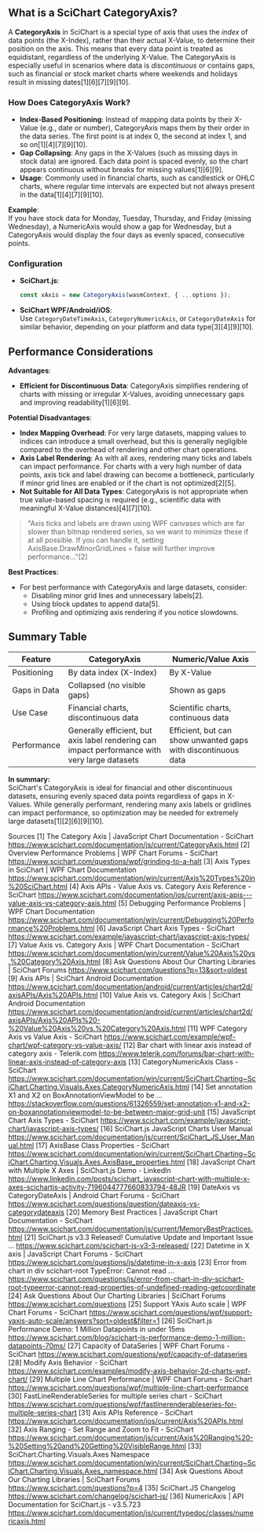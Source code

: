 ## What is a SciChart CategoryAxis?

A **CategoryAxis** in SciChart is a special type of axis that uses the _index_ of data points (the X-Index), rather than their actual X-Value, to determine their position on the axis. This means that every data point is treated as equidistant, regardless of the underlying X-Value. The CategoryAxis is especially useful in scenarios where data is _discontinuous_ or contains gaps, such as financial or stock market charts where weekends and holidays result in missing dates[1][6][7][9][10].

### How Does CategoryAxis Work?

- **Index-Based Positioning**: Instead of mapping data points by their X-Value (e.g., date or number), CategoryAxis maps them by their order in the data series. The first point is at index 0, the second at index 1, and so on[1][4][7][9][10].
- **Gap Collapsing**: Any gaps in the X-Values (such as missing days in stock data) are ignored. Each data point is spaced evenly, so the chart appears continuous without breaks for missing values[1][6][9].
- **Usage**: Commonly used in financial charts, such as candlestick or OHLC charts, where regular time intervals are expected but not always present in the data[1][4][7][9][10].

**Example**:  
If you have stock data for Monday, Tuesday, Thursday, and Friday (missing Wednesday), a NumericAxis would show a gap for Wednesday, but a CategoryAxis would display the four days as evenly spaced, consecutive points.

### Configuration

- **SciChart.js**:
  ```js
  const xAxis = new CategoryAxis(wasmContext, { ...options });
  ```
- **SciChart WPF/Android/iOS**:  
  Use `CategoryDateTimeAxis`, `CategoryNumericAxis`, or `CategoryDateAxis` for similar behavior, depending on your platform and data type[3][4][9][10].

## Performance Considerations

**Advantages**:

- **Efficient for Discontinuous Data**: CategoryAxis simplifies rendering of charts with missing or irregular X-Values, avoiding unnecessary gaps and improving readability[1][6][9].

**Potential Disadvantages**:

- **Index Mapping Overhead**: For very large datasets, mapping values to indices can introduce a small overhead, but this is generally negligible compared to the overhead of rendering and other chart operations.
- **Axis Label Rendering**: As with all axes, rendering many ticks and labels can impact performance. For charts with a very high number of data points, axis tick and label drawing can become a bottleneck, particularly if minor grid lines are enabled or if the chart is not optimized[2][5].
- **Not Suitable for All Data Types**: CategoryAxis is not appropriate when true value-based spacing is required (e.g., scientific data with meaningful X-Value distances)[4][7][10].

> "Axis ticks and labels are drawn using WPF canvases which are far slower than bitmap rendered series, so we want to minimize these if at all possible. If you can handle it, setting AxisBase.DrawMinorGridLines = false will further improve performance..."[2]

**Best Practices**:

- For best performance with CategoryAxis and large datasets, consider:
  - Disabling minor grid lines and unnecessary labels[2].
  - Using block updates to append data[5].
  - Profiling and optimizing axis rendering if you notice slowdowns.

## Summary Table

| Feature      | CategoryAxis                                                                                  | Numeric/Value Axis                                            |
| ------------ | --------------------------------------------------------------------------------------------- | ------------------------------------------------------------- |
| Positioning  | By data index (X-Index)                                                                       | By X-Value                                                    |
| Gaps in Data | Collapsed (no visible gaps)                                                                   | Shown as gaps                                                 |
| Use Case     | Financial charts, discontinuous data                                                          | Scientific charts, continuous data                            |
| Performance  | Generally efficient, but axis label rendering can impact performance with very large datasets | Efficient, but can show unwanted gaps with discontinuous data |

**In summary:**  
SciChart's CategoryAxis is ideal for financial and other discontinuous datasets, ensuring evenly spaced data points regardless of gaps in X-Values. While generally performant, rendering many axis labels or gridlines can impact performance, so optimization may be needed for extremely large datasets[1][2][6][9][10].

Sources
[1] The Category Axis | JavaScript Chart Documentation - SciChart https://www.scichart.com/documentation/js/current/CategoryAxis.html
[2] Overview Performance Problems | WPF Chart Forums - SciChart https://www.scichart.com/questions/wpf/grinding-to-a-halt
[3] Axis Types in SciChart | WPF Chart Documentation https://www.scichart.com/documentation/win/current/Axis%20Types%20in%20SciChart.html
[4] Axis APIs - Value Axis vs. Category Axis Reference - SciChart https://www.scichart.com/documentation/ios/current/axis-apis---value-axis-vs-category-axis.html
[5] Debugging Performance Problems | WPF Chart Documentation https://www.scichart.com/documentation/win/current/Debugging%20Performance%20Problems.html
[6] JavaScript Chart Axis Types - SciChart https://www.scichart.com/example/javascript-chart/javascript-axis-types/
[7] Value Axis vs. Category Axis | WPF Chart Documentation - SciChart https://www.scichart.com/documentation/win/current/Value%20Axis%20vs.%20Category%20Axis.html
[8] Ask Questions About Our Charting Libraries | SciChart Forums https://www.scichart.com/questions?p=13&sort=oldest
[9] Axis APIs | SciChart Android Documentation https://www.scichart.com/documentation/android/current/articles/chart2d/axisAPIs/Axis%20APIs.html
[10] Value Axis vs. Category Axis | SciChart Android Documentation https://www.scichart.com/documentation/android/current/articles/chart2d/axisAPIs/Axis%20APIs%20-%20Value%20Axis%20vs.%20Category%20Axis.html
[11] WPF Category Axis vs Value Axis - SciChart https://www.scichart.com/example/wpf-chart/wpf-category-vs-value-axis/
[12] Bar chart with linear axis instead of category axis - Telerik.com https://www.telerik.com/forums/bar-chart-with-linear-axis-instead-of-category-axis
[13] CategoryNumericAxis Class - SciChart https://www.scichart.com/documentation/win/current/SciChart.Charting~SciChart.Charting.Visuals.Axes.CategoryNumericAxis.html
[14] Set annotation X1 and X2 on BoxAnnotationViewModel to be ... https://stackoverflow.com/questions/61326559/set-annotation-x1-and-x2-on-boxannotationviewmodel-to-be-between-major-grid-unit
[15] JavaScript Chart Axis Types - SciChart https://www.scichart.com/example/javascript-chart/javascript-axis-types/
[16] SciChart.js JavaScript Charts User Manual https://www.scichart.com/documentation/js/current/SciChart_JS_User_Manual.html
[17] AxisBase Class Properties - SciChart https://www.scichart.com/documentation/win/current/SciChart.Charting~SciChart.Charting.Visuals.Axes.AxisBase_properties.html
[18] JavaScript Chart with Multiple X Axes | SciChart.js Demo - LinkedIn https://www.linkedin.com/posts/scichart_javascript-chart-with-multiple-x-axes-scichartjs-activity-7196044777660833794-48JR
[19] DateAxis vs CategoryDateAxis | Android Chart Forums - SciChart https://www.scichart.com/questions/question/dateaxis-vs-categorydateaxis
[20] Memory Best Practices | JavaScript Chart Documentation - SciChart https://www.scichart.com/documentation/js/current/MemoryBestPractices.html
[21] SciChart.js v3.3 Released! Cumulative Update and Important Issue ... https://www.scichart.com/scichart-js-v3-3-released/
[22] Datetime in X axis | JavaScript Chart Forums - SciChart https://www.scichart.com/questions/js/datetime-in-x-axis
[23] Error from chart in div scichart-root TypeError: Cannot read ... https://www.scichart.com/questions/js/error-from-chart-in-div-scichart-root-typeerror-cannot-read-properties-of-undefined-reading-getcoordinate
[24] Ask Questions About Our Charting Libraries | SciChart Forums https://www.scichart.com/questions
[25] Support YAxis Auto scale | WPF Chart Forums - SciChart https://www.scichart.com/questions/wpf/support-yaxis-auto-scale/answers?sort=oldest&filter=1
[26] SciChart.js Performance Demo: 1 Million Datapoints in under 15ms https://www.scichart.com/blog/scichart-js-performance-demo-1-million-datapoints-70ms/
[27] Capacity of DataSeries | WPF Chart Forums - SciChart https://www.scichart.com/questions/wpf/capacity-of-dataseries
[28] Modify Axis Behavior - SciChart https://www.scichart.com/examples/modify-axis-behavior-2d-charts-wpf-chart/
[29] Multiple Line Chart Performance | WPF Chart Forums - SciChart https://www.scichart.com/questions/wpf/multiple-line-chart-performance
[30] FastLineRenderableSeries for multiple series chart - SciChart https://www.scichart.com/questions/wpf/fastlinerenderableseries-for-multiple-series-chart
[31] Axis APIs Reference - SciChart https://www.scichart.com/documentation/ios/current/Axis%20APIs.html
[32] Axis Ranging - Set Range and Zoom to Fit - SciChart https://www.scichart.com/documentation/js/current/Axis%20Ranging%20-%20Setting%20and%20Getting%20VisibleRange.html
[33] SciChart.Charting.Visuals.Axes Namespace https://www.scichart.com/documentation/win/current/SciChart.Charting~SciChart.Charting.Visuals.Axes_namespace.html
[34] Ask Questions About Our Charting Libraries | SciChart Forums https://www.scichart.com/questions?p=4
[35] SciChart.JS Changelog https://www.scichart.com/changelog/scichart-js/
[36] NumericAxis | API Documentation for SciChart.js - v3.5.723 https://www.scichart.com/documentation/js/current/typedoc/classes/numericaxis.html
